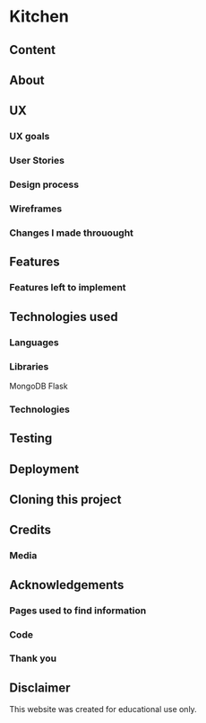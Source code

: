 # Kitchen
## Content

## About

## UX
### UX goals
### User Stories

### Design process
### Wireframes
### Changes I made throuought

## Features
### Features left to implement

## Technologies used
### Languages
### Libraries
MongoDB
Flask
### Technologies

## Testing

## Deployment

## Cloning this project

## Credits
### Media

## Acknowledgements
### Pages used to find information
### Code
### Thank you

## Disclaimer
This website was created for educational use only.

